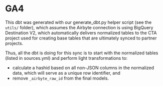 # GA4

This dbt was generated with our generate_dbt.py helper script (see the `utils/` folder), which assumes the Airbyte connection is using BigQuery Destination V2, which automatically delivers normalized tables to the CTA project used for creating base tables that are ultimately synced to partner projects.

Thus, all the dbt is doing for this sync is to start with the normalized tables (listed in sources.yml) and perform light transformations to:

- calculate a hashid based on all non-JSON columns in the normalized data, which will serve as a unique row identifier, and
- remove `_airbyte_raw_id` from the final models.